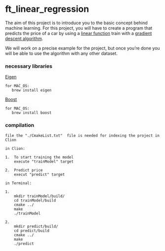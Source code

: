 # ft_linear_regression

  The aim of this project is to introduce you to the basic concept behind machine learning.
For this project, you will have to create a program that predicts the price of a car by
using a [linear function](https://en.wikipedia.org/wiki/Linear_function) train with a [gradient descent algorithm](https://en.wikipedia.org/wiki/Gradient_descent).

  We will work on a precise example for the project, but once you’re done you will be
able to use the algorithm with any other dataset.

### necessary libraries

[Eigen](https://eigen.tuxfamily.org/)
```
for MAC_OS:  
   brew install eigen
```

[Boost](https://www.boost.org/)
```
for MAC_OS:  
   brew install boost
```

### compilation
```
file the "./CmakeList.txt"  file is needed for indexing the project in Clion

in Clion:

1.  To start training the model
    execute "trainModel" target
    
2.  Predict price
    execut "predict" target
    
in Terminal:

1. 
    mkdir trainModel/build/
    cd trainModel/build
    cmake ../
    make
    ./trainModel

2. 
    mkdir predict/build/
    cd predict/build
    cmake ../
    make
    ./predict
```
